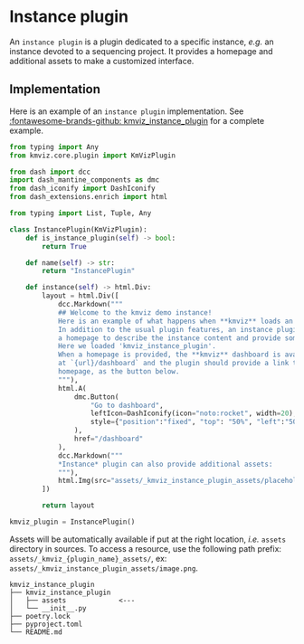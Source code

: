 # Instance plugin

An `instance plugin` is a plugin dedicated to a specific instance, *e.g.* an instance devoted to a sequencing project. It provides a homepage and additional assets to make a customized interface.

## Implementation

Here is an example of an `instance plugin` implementation. See [:fontawesome-brands-github: kmviz_instance_plugin](https://github.com/tlemane/kmviz/plugins/kmviz_instance_plugin) for a complete example.

```py
from typing import Any
from kmviz.core.plugin import KmVizPlugin

from dash import dcc
import dash_mantine_components as dmc
from dash_iconify import DashIconify
from dash_extensions.enrich import html

from typing import List, Tuple, Any

class InstancePlugin(KmVizPlugin):
    def is_instance_plugin(self) -> bool:
        return True

    def name(self) -> str:
        return "InstancePlugin"

    def instance(self) -> html.Div:
        layout = html.Div([
            dcc.Markdown("""
            ## Welcome to the kmviz demo instance!
            Here is an example of what happens when **kmviz** loads an *instance* plugin.
            In addition to the usual plugin features, an instance plugin can provide
            a homepage to describe the instance content and provide some help.
            Here we loaded 'kmviz_instance_plugin'.
            When a homepage is provided, the **kmviz** dashboard is available
            at `{url}/dashboard` and the plugin should provide a link to it on the
            homepage, as the button below.
            """),
            html.A(
                dmc.Button(
                    "Go to dashboard",
                    leftIcon=DashIconify(icon="noto:rocket", width=20),
                    style={"position":"fixed", "top": "50%", "left":"50%"}
                ),
                href="/dashboard"
            ),
            dcc.Markdown("""
            *Instance* plugin can also provide additional assets:
            """),
            html.Img(src="assets/_kmviz_instance_plugin_assets/placeholder.png")
        ])

        return layout

kmviz_plugin = InstancePlugin()
```

Assets will be automatically available if put at the right location, *i.e.* `assets` directory in sources. To access a resource, use the following path prefix: `assets/_kmviz_{plugin_name}_assets/`, ex: `assets/_kmviz_instance_plugin_assets/image.png`.

``` title="plugin structure"
kmviz_instance_plugin
├── kmviz_instance_plugin
│   ├── assets             <---
│   └── __init__.py
├── poetry.lock
├── pyproject.toml
└── README.md
```

